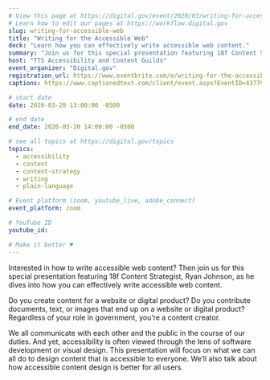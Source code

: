 ```yaml
---
# View this page at https://digital.gov/event/2020/03/writing-for-accessible-web
# Learn how to edit our pages at https://workflow.digital.gov
slug: writing-for-accessible-web
title: "Writing for the Accessible Web"
deck: "Learn how you can effectively write accessible web content."
summary: "Join us for this special presentation featuring 18f Content Strategist, Ryan Johnson, as he dives into how you can effectively write accessible web content."
host: "TTS Accessibility and Content Guilds"
event_organizer: "Digital.gov"
registration_url: https://www.eventbrite.com/e/writing-for-the-accessible-web-registration-99087969785
captions: https://www.captionedtext.com/client/event.aspx?EventID=4377979&CustomerID=321

# start date
date: 2020-03-20 13:00:00 -0500

# end date
end_date: 2020-03-20 14:00:00 -0500

# see all topics at https://digital.gov/topics
topics: 
  - accessibility
  - content
  - content-strategy
  - writing
  - plain-language

# Event platform (zoom, youtube_live, adobe_connect)
event_platform: zoom

# YouTube ID
youtube_id: 

# Make it better ♥
---
```


Interested in how to write accessible web content? Then join us for this special presentation featuring 18f Content Strategist, Ryan Johnson, as he dives into how you can effectively write accessible web content.

Do you create content for a website or digital product? Do you contribute documents, text, or images that end up on a website or digital product? Regardless of your role in government, you’re a content creator.

We all communicate with each other and the public in the course of our duties. And yet, accessibility is often viewed through the lens of software development or visual design. This presentation will focus on what we can all do to design content that is accessible to everyone. We’ll also talk about how accessible content design is better for all users.
